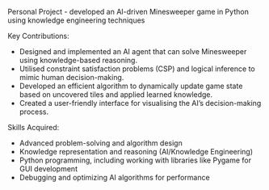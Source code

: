 Personal Project - developed an AI-driven Minesweeper game in Python using knowledge engineering techniques

Key Contributions:
- Designed and implemented an AI agent that can solve Minesweeper using knowledge-based reasoning.
- Utilised constraint satisfaction problems (CSP) and logical inference to mimic human decision-making.
- Developed an efficient algorithm to dynamically update game state based on uncovered tiles and applied learned knowledge.
- Created a user-friendly interface for visualising the AI’s decision-making process.

Skills Acquired:
- Advanced problem-solving and algorithm design
- Knowledge representation and reasoning (AI/Knowledge Engineering)
- Python programming, including working with libraries like Pygame for GUI development
- Debugging and optimizing AI algorithms for performance


